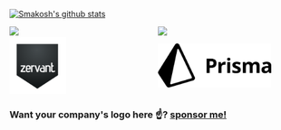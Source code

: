 [![Smakosh's github stats](https://github-readme-stats.vercel.app/api?username=smakosh)](https://github.com/anuraghazra/github-readme-stats)

<div style="display: flex;align-items: center;justify-content: space-between;flex-wrap: wrap;">
  <a href="https://vercel.com?utm_source=smakosh" style="max-width: 48%;width: 100%">
    <img src="https://github.com/smakosh/smakosh/blob/master/vercel.svg" width="200px" />
  </a>

  <a href="https://www.gemography.com?utm_source=smakosh" style="max-width: 48%;width: 100%">
    <img src="https://github.com/smakosh/smakosh/blob/master/gemography.svg" width="200px" />
  </a>

  <a href="https://zervant.com/?utm_source=smakosh" style="max-width: 48%;width: 100%">
    <img src="https://github.com/smakosh/smakosh/blob/master/zervant_logo.png" width="100px" />
  </a>

  <a href="https://prisma.io/?utm_source=smakosh" style="max-width: 48%;width: 100%">
    <img src="https://github.com/smakosh/smakosh/blob/master/prisma-logo.png" width="200px" />
  </a>
</div>

### Want your company's logo here ☝️? [sponsor me!](https://github.com/sponsors/smakosh)
